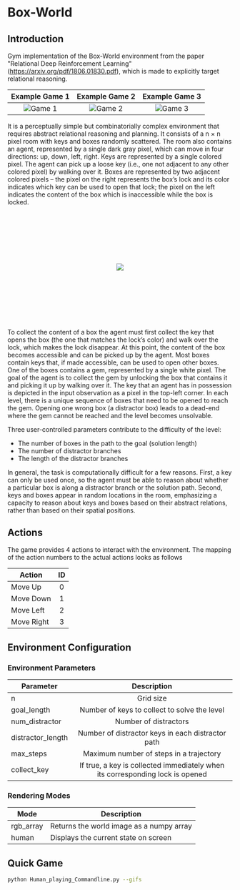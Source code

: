 # Box-World

## Introduction

Gym implementation of the Box-World environment from the paper "Relational Deep Reinforcement Learning" (https://arxiv.org/pdf/1806.01830.pdf), which is made to explicitly target relational reasoning.

| Example Game 1 | Example Game 2 | Example Game 3 |
| :---: | :---: | :---: 
| ![Game 1](/examples/round_easy.gif?raw=true) | ![Game 2](/examples/round_medium.gif?raw=true) | ![Game 3](/examples/round_hard.gif?raw=true) |

It is a perceptually simple but combinatorially complex environment that requires abstract relational reasoning and planning. It consists of a n × n pixel room with keys and boxes randomly scattered. The room also contains an agent, represented by a single dark gray pixel, which can move in four directions: up, down, left, right. Keys are represented by a single colored pixel. The agent can pick up a loose key (i.e., one not adjacent to any other colored pixel) by walking over it. Boxes are represented by two adjacent colored pixels – the pixel on the right represents the box’s lock and its color indicates which key can be used to open that lock; the pixel on the left indicates the content of the box which is inaccessible while the box is locked.

<div style="padding:20%">
  <p align="center">
    <img src="/examples/box_world.png?raw=true">
  </p>
  <p align="center" id="topologyMask">
  </p>
</div>

To collect the content of a box the agent must first collect the key that opens the box (the one that matches the lock’s color) and walk over the lock, which makes the lock disappear. At this point, the content of the box becomes accessible and can be picked up by the agent. Most boxes contain keys that, if made accessible, can be used to open other boxes. One of the boxes contains a gem, represented by a single white pixel. The goal of the agent is to collect the gem by unlocking the box that contains it and picking it up by walking over it. The key that an agent has in possession is depicted in the input observation as a pixel in the top-left corner. In each level, there is a unique sequence of boxes that need to be opened to reach the gem. Opening one wrong box (a distractor box) leads to a dead-end where the gem cannot be reached and the level becomes unsolvable.

Three user-controlled parameters contribute to the difficulty of the level:
 - The number of boxes in the path to the goal (solution length) 
 - The number of distractor branches 
 - The length of the distractor branches

In general, the task is computationally difficult for a few reasons. First, a key can only be used once, so the agent must be able to reason about whether a particular box is along a distractor branch or the solution path. Second, keys and boxes appear in random locations in the room, emphasizing a capacity to reason about keys and boxes based on their abstract relations, rather than based on their spatial positions.

## Actions
The game provides 4 actions to interact with the environment. 
The mapping of the action numbers to the actual actions looks as follows

 | Action       | ID    | 
 | --------     | :---: | 
 | Move Up      | 0     |  
 | Move Down    | 1     | 
 | Move Left    | 2     |   
 | Move Right   | 3     |
 
## Environment Configuration
### Environment Parameters
 | Parameter  |   Description  | 
 | --------     | :---: | 
 | n      | Grid size     |  
 | goal_length    | Number of keys to collect to solve the level| 
 | num_distractor    | Number of distractors    |   
 | distractor_length   | Number of distractor keys in each distractor path    |
 | max_steps   | Maximum number of steps in a trajectory   |
 | collect_key   | If true, a key is collected immediately when its corresponding lock is opened |
 
 
### Rendering Modes
| Mode | Description |
| ---  | --- 
| rgb_array | Returns the world image as a numpy array 
| human | Displays the current state on screen

 ## Quick Game
 
 ```bash
 python Human_playing_Commandline.py --gifs
```
